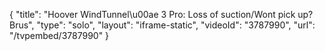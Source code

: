 {
    "title": "Hoover WindTunnel\u00ae 3 Pro: Loss of suction\/Wont pick up? Brus",
    "type": "solo",
    "layout": "iframe-static",
    "videoId": "3787990",
    "url": "\/tvpembed\/3787990"
}